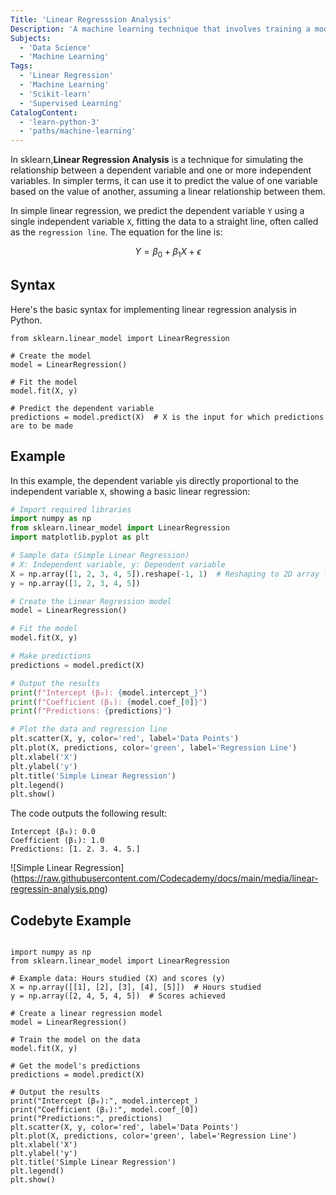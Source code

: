```yaml
---
Title: 'Linear Regresssion Analysis'
Description: 'A machine learning technique that involves training a model to predict a dependent variable from one or more independent variables, assuming a linear relationship between them.'
Subjects:
  - 'Data Science'
  - 'Machine Learning'
Tags:
  - 'Linear Regression'
  - 'Machine Learning'
  - 'Scikit-learn'
  - 'Supervised Learning'
CatalogContent:
  - 'learn-python-3'
  - 'paths/machine-learning'
---
```


In sklearn,**Linear Regression Analysis** is a technique for simulating the relationship between a dependent variable and one or more independent variables. In simpler terms, it can use it to predict the value of one variable based on the value of another, assuming a linear relationship between them.

In simple linear regression, we predict the dependent variable `Y` using a single independent variable `X`, fitting the data to a straight line, often called as the `regression line`. The equation for the line is:

$$
Y = \beta_0 + \beta_1 X + \epsilon
$$

## Syntax

Here's the basic syntax for implementing linear regression analysis in Python.

```pseudo
from sklearn.linear_model import LinearRegression

# Create the model
model = LinearRegression()

# Fit the model
model.fit(X, y) 

# Predict the dependent variable
predictions = model.predict(X)  # X is the input for which predictions are to be made
```

## Example

In this example, the dependent variable `y`is directly proportional to the independent variable `X`, showing a basic linear regression:

```py
# Import required libraries
import numpy as np
from sklearn.linear_model import LinearRegression
import matplotlib.pyplot as plt

# Sample data (Simple Linear Regression)
# X: Independent variable, y: Dependent variable
X = np.array([1, 2, 3, 4, 5]).reshape(-1, 1)  # Reshaping to 2D array for sklearn
y = np.array([1, 2, 3, 4, 5])

# Create the Linear Regression model
model = LinearRegression()

# Fit the model
model.fit(X, y)

# Make predictions
predictions = model.predict(X)

# Output the results
print(f"Intercept (β₀): {model.intercept_}")
print(f"Coefficient (β₁): {model.coef_[0]}")
print(f"Predictions: {predictions}")

# Plot the data and regression line
plt.scatter(X, y, color='red', label='Data Points')
plt.plot(X, predictions, color='green', label='Regression Line')
plt.xlabel('X')
plt.ylabel('y')
plt.title('Simple Linear Regression')
plt.legend()
plt.show()
```

The code outputs the following result:

```shell
Intercept (β₀): 0.0
Coefficient (β₁): 1.0
Predictions: [1. 2. 3. 4. 5.]
```
![Simple Linear Regression]
(https://raw.githubusercontent.com/Codecademy/docs/main/media/linear-regressin-analysis.png)

## Codebyte Example

```codebyte/python

import numpy as np
from sklearn.linear_model import LinearRegression

# Example data: Hours studied (X) and scores (y)
X = np.array([[1], [2], [3], [4], [5]])  # Hours studied
y = np.array([2, 4, 5, 4, 5])  # Scores achieved

# Create a linear regression model
model = LinearRegression()

# Train the model on the data
model.fit(X, y)

# Get the model's predictions
predictions = model.predict(X)

# Output the results
print("Intercept (β₀):", model.intercept_)
print("Coefficient (β₁):", model.coef_[0])
print("Predictions:", predictions)
plt.scatter(X, y, color='red', label='Data Points')
plt.plot(X, predictions, color='green', label='Regression Line')
plt.xlabel('X')
plt.ylabel('y')
plt.title('Simple Linear Regression')
plt.legend()
plt.show()

```
